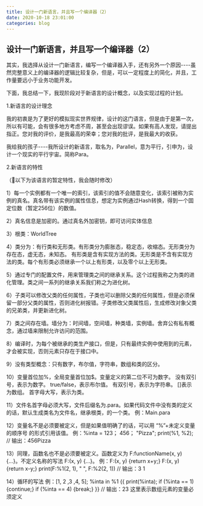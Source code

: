 ```yaml
---
title: 设计一门新语言，并且写一个编译器（2）
date: 2020-10-18 23:01:00
categories: blog
---
```


## 设计一门新语言，并且写一个编译器（2）

其实，我选择从设计一门新语言，编写一个编译器入手，还有另外一个原因----虽然完整意义上的编译器的逻辑比较复杂，但是，可以一定程度上的简化，并且，工作量要远小于业务功能开发。

下面，我总结一下，我现阶段对于新语言的设计概念，以及实现过程的计划。

1.新语言的设计理念

我的初衷是为了更好的模拟现实世界规律，设计的这门语言，但是由于是第一次，所以有可能，会有很多地方考虑不周，甚至会出现谬误。如果有高人发现，请提出指正。您对我的评价，是我最高的荣幸；您对我的批评，是我最大的收获。

我给我的孩子----我所设计的新语言，取名为，Parallel，意为平行，引申为，设计一个现实的平行宇宙。简称Para。

2.新语言的特性

（🌟以下为该语言的暂定特性，我会随时修改）

1）每一个实例都有一个唯一的索引，该索引的值不会随意变化，该索引被称为实例的真名。真名带有该实例的属性信息，想定为实例通过Hash转换，得到一个固定位数（暂定256位）的数值。

2）真名信息是加密的。通过真名外加密钥，即可访问实体信息

3）根类：WorldTree

4）类分为：有行类和无形类。有形类分为膨胀态，稳定态，收缩态。无形类分为存在态，虚无态，未知态。
有形类是含有实现方法的类。无形类是不含有实现方法的类。每个有形类必须继承一个以上有形类，以及零个以上无形类。

5）通过专门的配置文件，用来管理类之间的继承关系。这个过程我称之为类的进化管理。类之间一系列的继承关系我们称之为进化树。

6）子类可以修改父类的任何属性，子类也可以删除父类的任何属性，但是必须保留一部分父类的属性，否则进化树报错。子类修改父类属性后，生成修改对象父类的兄弟类，并更新进化树。

7）类之间存在墙。墙分为：时间墙，空间墙，种类墙，实例墙。舍弃公有私有概念，通过墙来限制允许访问的范围。

8）编译时，为每个被继承的类生产接口，但是，只有最终实例中使用到的元素，才会被实现，否则元素只存在于接口中。

9）没有类型概念：只有数字，布尔值，字符串，数组和类的区分。

10）变量首位加%，全局变量首位加$。变量定义的第二位不可为数字。
没有双引号，表示为数字。
true/false，表示布尔值。
有双引号，表示为字符串。
[]表示为数组。
首字母大写，表示为类。

11）文件名首字母必须大写，文件后缀名为.para。如果代码文件中没有类的定义的话，默认生成类名为文件名，继承根类，的一个类。
例：Main.para

12）变量名不是必须要被定义，但是如果值明确了的话，可以用 “%”+未定义变量的顺序号 的形式引用该值。
例：%inta = 123；
   456；
   "Pizza";
   print(%1, %2); // 输出：456Pizza
   
13）同理，函数名也不是必须要被定义。函数定义为 F:functionName(x, y) {...}。不定义名称的写法 F:(x, y) {...}。
例：F:(x, y) {return x+y;}
   F:(x, y) {return x-y;}
   print(F:%1(2, 1), " ", F:%2(2, 1)) // 输出：3 1
   
14）循环的写法
例：[1, 2 ,3 ,4, 5];
    %inta in %1 {{
      print(%inta);
      if (%inta == 1) {continue;}
      if (%inta == 4) {break;}
    }} // 输出：23 这里表示数组元素的变量必须定义
